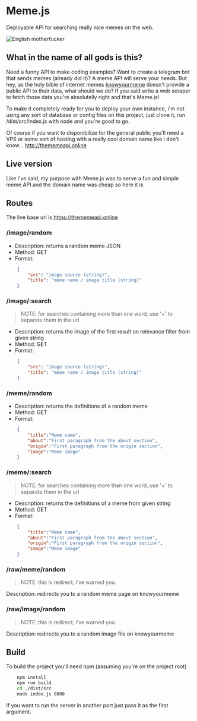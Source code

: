 # Meme.js

Deployable API for searching really nice memes on the web.

![English motherfucker](https://www.mememaker.net/api/bucket?path=static/img/memes/full/2019/Aug/5/14/restful-api-motherfucker-216.png)

## What in the name of all gods is this?

Need a funny API to make coding examples? Want to create a telegram bot that sends memes (already did it)? A meme API will serve your needs. But hey, as the holy bible of internet memes [knowyourmeme](https://knowyourmeme.com) doesn't provide a public API to their data, what should we do? If you said write a web scraper to fetch those data you're absolutelly right and that's Meme.js!

To make it completely ready for you to deploy your own instance, i'm not using any sort of database or config files on this project, just clone it, run /dist/src/index.js with node and you're good to go.

Of course if you want to disponibilize for the general public you'll need a VPS or some sort of hosting with a really cool domain name like i don't know... http://thememeapi.online

## Live version

Like i've said, my purpose with Meme.js was to serve a fun and simple meme API and the domain name was cheap so here it is

## Routes

The live base url is https://thememeapi.online

### /image/random

- Description: returns a random meme JSON
- Method: GET
- Format:

```json
    {
        "src": "image source (string)",
        "title": "meme name / image title (string)"
    }
```

### /image/:search

>NOTE: for searches containing more than one word, use '+' to separate them in the url

- Description: returns the image of the first result on relevance filter from given string
- Method: GET
- Format:

```json
    {
        "src": "image source (string)",
        "title": "meme name / image title (string)"
    }
```

### /meme/random

- Description: returns the definitions of a random meme
- Method: GET
- Format:

```json
    {
        "title":"Meme name",
        "about":"First paragraph from the about section",
        "origin":"First paragraph from the origin section",
        "image":"Meme image"
    }
```

### /meme/:search

>NOTE: for searches containing more than one word, use '+' to separate them in the url

- Description: returns the definitions of a meme from given string
- Method: GET
- Format:

```json
    {
        "title":"Meme name",
        "about":"First paragraph from the about section",
        "origin":"First paragraph from the origin section",
        "image":"Meme image"
    }
```

### /raw/meme/random

>NOTE: this is redirect, i've warned you.

Description: redirects you to a random meme page on knowyourmeme

### /raw/image/random

>NOTE: this is redirect, i've warned you.

Description: redirects you to a random image file on knowyourmeme

## Build

To build the project you'll need npm (assuming you're on the project root)

```bash
    npm install
    npm run build
    cd ./dist/src
    node index.js 8000
```
If you want to run the server in another port just pass it as the first argument.